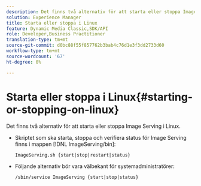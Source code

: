 ```yaml
---
description: Det finns två alternativ för att starta eller stoppa Image Serving i Linux.
solution: Experience Manager
title: Starta eller stoppa i Linux
feature: Dynamic Media Classic,SDK/API
role: Developer,Business Practitioner
translation-type: tm+mt
source-git-commit: d0bc88f55f857762b3bab4c76d1e3f3dd2733d60
workflow-type: tm+mt
source-wordcount: '67'
ht-degree: 0%

---
```



# Starta eller stoppa i Linux{#starting-or-stopping-on-linux}

Det finns två alternativ för att starta eller stoppa Image Serving i Linux.

* Skriptet som ska starta, stoppa och verifiera status för Image Serving finns i mappen [!DNL ImageServing/bin]:

   `ImageServing.sh {start|stop|restart|status}`
* Följande alternativ bör vara välbekant för systemadministratörer:

   `/sbin/service ImageServing {start|stop|status}`

